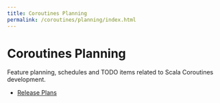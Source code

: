 ```yaml
---
title: Coroutines Planning
permalink: /coroutines/planning/index.html
---
```


# Coroutines Planning

Feature planning, schedules and TODO items related to Scala Coroutines development.

- [Release Plans](release/index.html)
